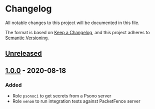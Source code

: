 # Changelog

All notable changes to this project will be documented in this file.

The format is based on [Keep a Changelog](https://keepachangelog.com/en/1.0.0/),
and this project adheres to [Semantic Versioning](https://semver.org/spec/v2.0.0.html).

## [Unreleased]

## [1.0.0] - 2020-08-18

### Added
- Role `psonoci` to get secrets from a Psono server
- Role `venom` to run integration tests against PacketFence server

[Unreleased]: https://github.com/inverse-inc/ansible-utils/compare/v1.0.0...HEAD
[1.0.0]: https://github.com/inverse-inc/ansible-utils/releases/tag/v1.0.0
